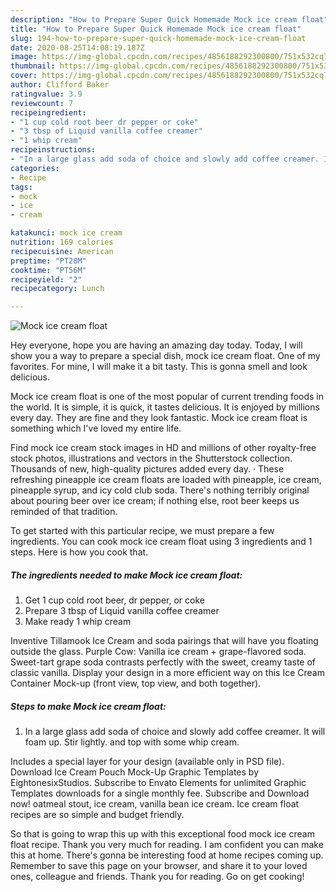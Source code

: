 ```yaml
---
description: "How to Prepare Super Quick Homemade Mock ice cream float"
title: "How to Prepare Super Quick Homemade Mock ice cream float"
slug: 194-how-to-prepare-super-quick-homemade-mock-ice-cream-float
date: 2020-08-25T14:08:19.187Z
image: https://img-global.cpcdn.com/recipes/4856188292300800/751x532cq70/mock-ice-cream-float-recipe-main-photo.jpg
thumbnail: https://img-global.cpcdn.com/recipes/4856188292300800/751x532cq70/mock-ice-cream-float-recipe-main-photo.jpg
cover: https://img-global.cpcdn.com/recipes/4856188292300800/751x532cq70/mock-ice-cream-float-recipe-main-photo.jpg
author: Clifford Baker
ratingvalue: 3.9
reviewcount: 7
recipeingredient:
- "1 cup cold root beer dr pepper or coke"
- "3 tbsp of Liquid vanilla coffee creamer"
- "1 whip cream"
recipeinstructions:
- "In a large glass add soda of choice and slowly add coffee creamer. It will foam up. Stir lightly. and top with some whip cream."
categories:
- Recipe
tags:
- mock
- ice
- cream

katakunci: mock ice cream 
nutrition: 169 calories
recipecuisine: American
preptime: "PT28M"
cooktime: "PT56M"
recipeyield: "2"
recipecategory: Lunch

---
```



![Mock ice cream float](https://img-global.cpcdn.com/recipes/4856188292300800/751x532cq70/mock-ice-cream-float-recipe-main-photo.jpg)

Hey everyone, hope you are having an amazing day today. Today, I will show you a way to prepare a special dish, mock ice cream float. One of my favorites. For mine, I will make it a bit tasty. This is gonna smell and look delicious.

Mock ice cream float is one of the most popular of current trending foods in the world. It is simple, it is quick, it tastes delicious. It is enjoyed by millions every day. They are fine and they look fantastic. Mock ice cream float is something which I've loved my entire life.

Find mock ice cream stock images in HD and millions of other royalty-free stock photos, illustrations and vectors in the Shutterstock collection. Thousands of new, high-quality pictures added every day. · These refreshing pineapple ice cream floats are loaded with pineapple, ice cream, pineapple syrup, and icy cold club soda. There&#39;s nothing terribly original about pouring beer over ice cream; if nothing else, root beer keeps us reminded of that tradition.


To get started with this particular recipe, we must prepare a few ingredients. You can cook mock ice cream float using 3 ingredients and 1 steps. Here is how you cook that.

##### The ingredients needed to make Mock ice cream float:

1. Get 1 cup cold root beer, dr pepper, or coke
1. Prepare 3 tbsp of Liquid vanilla coffee creamer
1. Make ready 1 whip cream


Inventive Tillamook Ice Cream and soda pairings that will have you floating outside the glass. Purple Cow: Vanilla ice cream + grape-flavored soda. Sweet-tart grape soda contrasts perfectly with the sweet, creamy taste of classic vanilla. Display your design in a more efficient way on this Ice Cream Container Mock-up (front view, top view, and both together). 

##### Steps to make Mock ice cream float:

1. In a large glass add soda of choice and slowly add coffee creamer. It will foam up. Stir lightly. and top with some whip cream.


Includes a special layer for your design (available only in PSD file). Download Ice Cream Pouch Mock-Up Graphic Templates by EightonesixStudios. Subscribe to Envato Elements for unlimited Graphic Templates downloads for a single monthly fee. Subscribe and Download now! oatmeal stout, ice cream, vanilla bean ice cream. Ice cream float recipes are so simple and budget friendly. 

So that is going to wrap this up with this exceptional food mock ice cream float recipe. Thank you very much for reading. I am confident you can make this at home. There's gonna be interesting food at home recipes coming up. Remember to save this page on your browser, and share it to your loved ones, colleague and friends. Thank you for reading. Go on get cooking!
